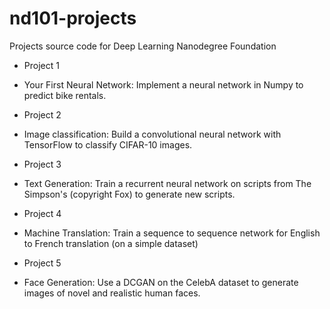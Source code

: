 # nd101-projects
Projects source code for Deep Learning Nanodegree Foundation

- Project 1
 - Your First Neural Network: Implement a neural network in Numpy to predict bike rentals.
 
- Project 2 
 - Image classification: Build a convolutional neural network with TensorFlow to classify CIFAR-10 images.
 
- Project 3 
 - Text Generation: Train a recurrent neural network on scripts from The Simpson's (copyright Fox) to generate new scripts.
 
- Project 4 
 - Machine Translation: Train a sequence to sequence network for English to French translation (on a simple dataset)
 
- Project 5
 - Face Generation: Use a DCGAN on the CelebA dataset to generate images of novel and realistic human faces.
